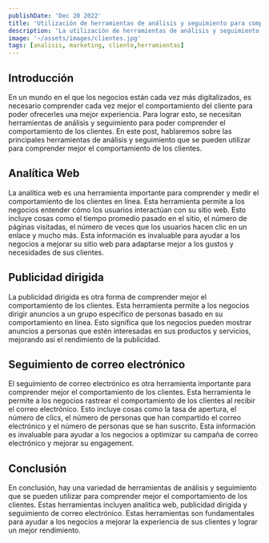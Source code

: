 ```yaml
---
publishDate: 'Dec 20 2022'
title: 'Utilización de herramientas de análisis y seguimiento para comprender el comportamiento de los clientes'
description: 'La utilización de herramientas de análisis y seguimiento es una práctica común en el campo del marketing para comprender mejor el comportamiento de los clientes. '
image: '~/assets/images/clientes.jpg'
tags: [analisis, marketing, cliente,herramientas]
---
```

## Introducción

En un mundo en el que los negocios están cada vez más digitalizados, es necesario comprender cada vez mejor el comportamiento del cliente para poder ofrecerles una mejor experiencia. Para lograr esto, se necesitan herramientas de análisis y seguimiento para poder comprender el comportamiento de los clientes. En este post, hablaremos sobre las principales herramientas de análisis y seguimiento que se pueden utilizar para comprender mejor el comportamiento de los clientes.

## Analítica Web

La analítica web es una herramienta importante para comprender y medir el comportamiento de los clientes en línea. Esta herramienta permite a los negocios entender cómo los usuarios interactúan con su sitio web. Esto incluye cosas como el tiempo promedio pasado en el sitio, el número de páginas visitadas, el número de veces que los usuarios hacen clic en un enlace y mucho más. Esta información es invaluable para ayudar a los negocios a mejorar su sitio web para adaptarse mejor a los gustos y necesidades de sus clientes.

## Publicidad dirigida

La publicidad dirigida es otra forma de comprender mejor el comportamiento de los clientes. Esta herramienta permite a los negocios dirigir anuncios a un grupo específico de personas basado en su comportamiento en línea. Esto significa que los negocios pueden mostrar anuncios a personas que estén interesadas en sus productos y servicios, mejorando así el rendimiento de la publicidad.

## Seguimiento de correo electrónico

El seguimiento de correo electrónico es otra herramienta importante para comprender mejor el comportamiento de los clientes. Esta herramienta le permite a los negocios rastrear el comportamiento de los clientes al recibir el correo electrónico. Esto incluye cosas como la tasa de apertura, el número de clics, el número de personas que han compartido el correo electrónico y el número de personas que se han suscrito. Esta información es invaluable para ayudar a los negocios a optimizar su campaña de correo electrónico y mejorar su engagement.

## Conclusión

En conclusión, hay una variedad de herramientas de análisis y seguimiento que se pueden utilizar para comprender mejor el comportamiento de los clientes. Estas herramientas incluyen analítica web, publicidad dirigida y seguimiento de correo electrónico. Estas herramientas son fundamentales para ayudar a los negocios a mejorar la experiencia de sus clientes y lograr un mejor rendimiento.